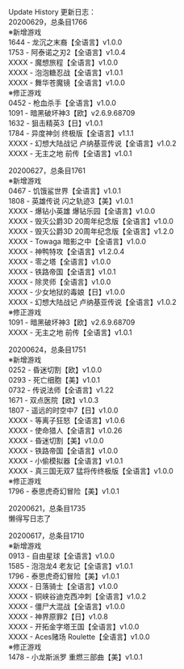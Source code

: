 Update History 更新日志：  
20200629，总条目1766  
※新增游戏  
1644 - 龙沉之末裔【全语言】v1.0.0  
1753 - 阿泰诺之刃2【全语言】v1.0.4  
XXXX - 魔想旅程【全语言】v1.0.0  
XXXX - 泡泡糖忍战【全语言】v1.0.1  
XXXX - 舞华苍魔镜【全语言】v1.0.0  
※修正游戏  
0452 - 枪血杀手【全语言】v1.0.0  
1091 - 暗黑破坏神3【欧】v2.6.9.68709  
1632 - 狙击精英3【日】v1.0.1  
1784 - 异度神剑 终极版【全语言】v1.1.1  
XXXX - 幻想大陆战记 卢纳基亚传说【全语言】v1.0.2  
XXXX - 无主之地 前传【全语言】v1.0.1  
  
20200627，总条目1761  
※新增游戏  
0467 - 饥饿鲨世界【全语言】v1.0.1  
1808 - 英雄传说 闪之轨迹3【美】v1.0.1  
XXXX - 爆钻小英雄 爆钻乐园【全语言】v1.0.0  
XXXX - 毁灭公爵3D 20周年纪念版【全语言】v1.0.0  
XXXX - 毁灭公爵3D 20周年纪念版【全语言】v1.2.0  
XXXX - Towaga 暗影之中【全语言】v1.0.0  
XXXX - 神鸭特攻【全语言】v1.2.0.4  
XXXX - 零之塔【全语言】v1.0.0  
XXXX - 铁路帝国【全语言】v1.0.1  
XXXX - 除灵师【全语言】v1.0.0  
XXXX - 少女地狱的毒娘【日】v1.0.0  
XXXX - 幻想大陆战记 卢纳基亚传说【全语言】v1.0.2  
※修正游戏  
1091 - 暗黑破坏神3【欧】v2.6.9.68709  
XXXX - 无主之地 前传【全语言】v1.0.1  
  
20200624，总条目1751  
※新增游戏  
0252 - 昏迷切割【欧】v1.0.0  
0293 - 死亡细胞【美】v1.0.1  
0732 - 传说法师【全语言】v1.22  
1671 - 双点医院【欧】v1.0.3  
1807 - 遥远的时空中7【日】v1.0.0  
XXXX - 等离子狂怒【全语言】v1.0.6  
XXXX - 使命猎人【全语言】v1.0.26  
XXXX - 昏迷切割【美】v1.0.0  
XXXX - 铁路帝国【全语言】v1.0.0  
XXXX - 小偷模拟器【全语言】v1.0.1  
XXXX - 真三国无双7 猛将传终极版【全语言】v1.0.0  
※修正游戏  
1796 - 泰思虎奇幻冒险【美】v1.0.1  
  
20200621，总条目1735  
懒得写日志了  
  
20200617，总条目1710  
※新增游戏  
0913 - 自由星球【全语言】v1.0.0  
1585 - 泡泡龙4 老友记【全语言】v1.0.1  
1796 - 泰思虎奇幻冒险【美】v1.0.1  
XXXX - 日落骑士【全语言】v1.0.0  
XXXX - 铜峡谷迪克西冲刺【全语言】v1.0.2  
XXXX - 僵尸大混战【全语言】v1.0.0  
XXXX - 神界原罪2【日】v1.0.8  
XXXX - 开拓金字塔王国【全语言】v1.0.0  
XXXX - Aces赌场 Roulette【全语言】v1.0.0  
※修正游戏  
1478 - 小龙斯派罗 重燃三部曲【美】v1.0.1  
